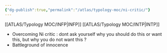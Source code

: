 ```yaml
---
{"dg-publish":true,"permalink":"/atlas/typology-moc/ni-critic/"}
---
```



[[ATLAS/Typology MOC/INFP\|INFP]]
[[ATLAS/Typology MOC/INTP\|INTP]]


- Overcoming Ni critic : dont ask yourself why you should do this or want this, but why you do not want this ? 
- Battleground of innocence
